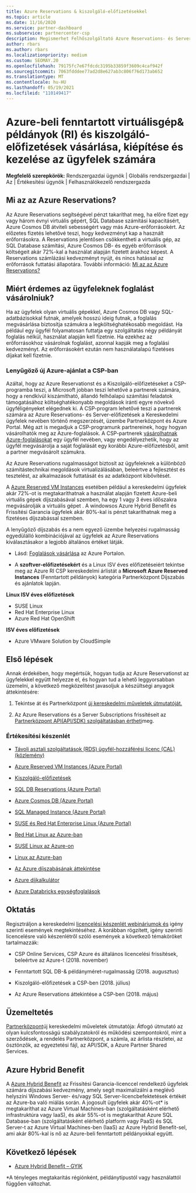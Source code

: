 ```yaml
---
title: Azure Reservations & kiszolgáló-előfizetésekkel
ms.topic: article
ms.date: 11/16/2020
ms.service: partner-dashboard
ms.subservice: partnercenter-csp
description: Megismerhet Felhőszolgáltató Azure Reservations- és Server-előfizetések vásárlására, építésére és kezelésére vonatkozó lehetőségeket.
author: rbars
ms.author: rbars
ms.localizationpriority: medium
ms.custom: SEOMAY.20
ms.openlocfilehash: 79175fc7e67fdcdc3195b33859f3609c4caf942f
ms.sourcegitcommit: 7063fdddee77ad2d8e627ab3c806f76d173ab652
ms.translationtype: MT
ms.contentlocale: hu-HU
ms.lasthandoff: 05/19/2021
ms.locfileid: "110149417"
---
```

# <a name="acquire-provision--manage-azure-reserved-vm-instances-ri--server-subscriptions-for-customers"></a>Azure-beli fenntartott virtuálisgép& példányok (RI) és kiszolgáló-előfizetések vásárlása, kiépítése és kezelése az ügyfelek számára


**Megfelelő szerepkörök:** Rendszergazdai ügynök | Globális rendszergazdai | Az | Értékesítési ügynök | Felhasználókezelő rendszergazda


## <a name="what-are-azure-reservations"></a>Mi az az Azure Reservations?

Az Azure Reservations segítségével pénzt takaríthat meg, ha előre fizet egy vagy három évnyi virtuális gépért, SQL Database számítási kapacitásért, Azure Cosmos DB átviteli sebességért vagy más Azure-erőforrásokért. Az előzetes fizetés lehetővé teszi, hogy kedvezményt kap a használt erőforrásokra. A Reservations jelentősen csökkentheti a virtuális gép, az SQL Database számítási, Azure Cosmos DB- és egyéb erőforrások költségeit akár 72%-kal a használat alapján fizetett árakhoz képest. A Reservations számlázási kedvezményt nyújt, és nincs hatással az erőforrások futtatási állapotára. További információ: [Mi az az Azure Reservations?](/azure/billing/billing-save-compute-costs-reservations)

## <a name="why-should-customers-buy-a-reservation"></a>Miért érdemes az ügyfeleknek foglalást vásárolniuk?

Ha az ügyfelek olyan virtuális gépekkel, Azure Cosmos DB vagy SQL-adatbázisokkal futnak, amelyek hosszú ideig futnak, a foglalás megvásárlása biztosítja számukra a legköltséghatékosabb megoldást. Ha például egy ügyfél folyamatosan futtatja egy szolgáltatás négy példányát foglalás nélkül, használat alapján kell fizetnie. Ha ezekhez az erőforrásokhoz vásárolnak foglalást, azonnal kapják meg a foglalási kedvezményt. Az erőforrásokért ezután nem használatalapú fizetéses díjakat kell fizetnie.

### <a name="compelling-new-azure-offer-in-csp"></a>Lenyűgöző új Azure-ajánlat a CSP-ban

Azáltal, hogy az Azure Reservationst és a Kiszolgáló-előfizetéseket a CSP-programba teszi, a Microsoft jobban teszi lehetővé a partnerek számára, hogy a rendkívül kiszámítható, állandó felhőalapú számítási feladatok támogatásához költséghatékonyabb megoldások iránti egyre növekvő ügyféligényeket elégednek ki. A CSP-program lehetővé teszi a partnerek számára az Azure Reservations- és Server-előfizetések a Kereskedelmi ügyfelek nevében történő megszerzését, üzembe Partnerközpont és Azure Portal.
Még azt is megadjuk a CSP-programunk partnereinek, hogy hogyan vásárolhatók meg az Azure-foglalások. A CSP-partnerek [vásárolhatnak Azure-foglalásokat](azure-reservations-buying.md) egy [](give-customers-permission.md) ügyfél nevében, vagy engedélyezhetik, hogy az ügyfél megvásárolja a saját foglalását egy korábbi Azure-előfizetésből, amit a partner megvásárolt számukra.

Az Azure Reservations rugalmasságot biztosít az ügyfeleknek a különböző számítástechnikai megoldások virtualizálásában, beleértve a fejlesztést és tesztelést, az alkalmazások futtatását és az adatközpont kibővítését.

A [Azure Reserved VM Instances](https://azure.microsoft.com/pricing/reserved-vm-instances/) esetében például a kereskedelmi ügyfelek akár 72%-ot is megtakaríthatnak a használat alapján fizetett Azure-beli virtuális gépek díjszabásával szemben, ha egy 1 vagy 3 éves időszakra megvásárolják a virtuális gépet . A windowsos Azure Hybrid Benefit és Frissítési Garancia ügyfelek akár 80%-kal is pénzt takaríthatnak meg a fizetéses díjszabással szemben.

A lenyűgöző díjszabás és a nem egyező üzembe helyezési rugalmasság egyedülálló kombinációjával az ügyfelek az Azure Reservations kiválasztásakor a legjobb általános értéket látják.

- Lásd: [Foglalások vásárlása](/azure/cost-management-billing/reservations/prepare-buy-reservation#purchase-reservations) az Azure Portalon.

- A **szoftver-előfizetésekért** és a Linux ISV éves előfizetéseiért tekintse meg az Azure RI CSP kereskedelmi árlistát a **Microsoft Azure Reserved Instances** (Fenntartott példányok) kategória Partnerközpont Díjszabás és ajánlatok lapján. [](https://partner.microsoft.com/dashboard/sell/pricingandoffers)


 
**Linux ISV éves előfizetések**

- SUSE Linux
- Red Hat Enterprise Linux
- Azure Red Hat OpenShift

**ISV éves előfizetések**

- Azure VMware Solution by CloudSimple

## <a name="getting-started"></a>Első lépések

Annak érdekében, hogy megértsük, hogyan tudja az Azure Reservationst az ügyfelekkel együtt helyezze el, és hogyan tud a lehető leggyorsabban üzemelni, a következő megközelítést javasoljuk a készültségi anyagok áttekintésére:

1. Tekintse át és Partnerközpont [új kereskedelmi műveletek útmutatóját.](https://partner.microsoft.com/resources/detail/partner-center-new-commerce-operations-guide-pdf)

2. Az Azure Reservations és a Server Subscriptions frissítéseit az [Partnerközpont API(API/SDK) szolgáltatásban értheti](/partner-center/develop/purchase-azure-reserved-vm-instances)meg.


### <a name="sales-readiness"></a>Értékesítési készenlét

- [Távoli asztali szolgáltatások (RDS) ügyfél-hozzáférési licenc (CAL) (közlemény)](https://cloudblogs.microsoft.com/windowsserver/2018/10/03/remote-desktop-services-2019-generally-available-with-windows-server-2019/)

- [Azure Reserved VM Instances (Azure Portal)](/azure/virtual-machines/windows/prepay-reserved-vm-instances)

- [Kiszolgáló-előfizetések](./csp-software-subscriptions.md)

- [SQL DB Reservations (Azure Portal)](/azure/sql-database/sql-database-reserved-capacity)

- [Azure Cosmos DB (Azure Portal)](/azure/cosmos-db/cosmos-db-reserved-capacity)

- [SQL Managed Instance (Azure Portal)](/azure/sql-database/sql-database-managed-instance)

- [SUSE és Red Hat Enterprise Linux (Azure Portal)](/azure/virtual-machines/linux/prepay-suse-software-charges)

- [Red Hat Linux az Azure-ban](https://azure.com/redhat)

- [SUSE Linux az Azure-on](https://azure.microsoft.com/overview/linux-on-azure/suse/)

- [Linux az Azure-ban](https://azure.microsoft.com/overview/linux-on-azure/)

- [Az Azure díjszabásának áttekintése](https://azure.microsoft.com/pricing/)

- [Azure díjkalkulátor](https://azure.microsoft.com/pricing/calculator)

- [Azure Databricks egységfoglalások](/azure/billing/billing-prepay-databricks-reserved-capacity)


## <a name="training"></a>Oktatás

Regisztráljon a kereskedelmi [licencelési készenlét webináriumok és](https://commercial-licensing.eventbuilder.com/FY2019_ALL) igény szerinti események megtekintéséhez.
A korábban rögzített, igény szerinti licencelésre való készenlétről szóló események a következő témaköröket tartalmazzák:

- CSP Online Services, CSP Azure és általános licencelési frissítések, beleértve az Azure-t (2018. november)

- Fenntartott SQL DB-& példányméret-rugalmasság (2018. augusztus)

- Kiszolgáló-előfizetések a CSP-ben (2018. július)

- Az Azure Reservations áttekintése a CSP-ben (2018. május)

## <a name="operations"></a>Üzemeltetés

[Partnerközpont](https://partner.microsoft.com/resources/detail/partner-center-new-commerce-operations-guide-pdf)új kereskedelmi műveletek útmutatója: Átfogó útmutató az olyan kulcsfontosságú szabályzatokról és működési szempontokról, mint a szerződések, a rendelés Partnerközpont, a számla, az árlista részletei, az ösztönzők, az egyeztetési fájl, az API/SDK, a Azure Partner Shared Services.

## <a name="azure-hybrid-benefit"></a>Azure Hybrid Benefit

A [Azure Hybrid Benefit](https://azure.microsoft.com/pricing/hybrid-benefit) az Frissítési Garancia-licenccel rendelkező ügyfelek számára díjszabási kedvezmény, amely segít maximalizálni a meglévő helyszíni Windows Server- és/vagy SQL Server-licencbefektetések értékét az Azure-ba való miálás során. A jogosult ügyfelek akár 40%-ot* is megtakaríthat az Azure Virtual Machines-ban (szolgáltatásként elérhető infrastruktúra vagy IaaS), és akár 55%-ot is megtakaríthat Azure SQL Database-ban (szolgáltatásként elérhető platform vagy PaaS) és SQL Server-t az Azure Virtual Machines-ben (IaaS) az Azure Hybrid Benefit-sel, ami akár 80%-kal is nő az Azure-beli fenntartott példányokkal együtt.

## <a name="next-steps"></a>Következő lépések

- [Azure Hybrid Benefit – GYIK](https://azure.microsoft.com/pricing/hybrid-benefit/faq/)

*A tényleges megtakarítás régiónként, példánytípustól vagy használattól függően változhat.